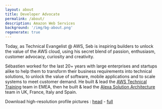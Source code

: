 ```yaml
---
layout: about
title: Developer Advocate
permalink: /about/
description: Amazon Web Services
background: '/img/bg-about.png'
regenerate: true
---
```


Today, as Technical Evangelist @ AWS, Seb is inspiring builders to unlock the value of the AWS cloud, using his secret blend of passion, enthusiasm, customer advocacy, curiosity and creativity.

Sébastien worked for the last 20+ years with large enterprises and startups alike to help them to transform their business requirements into technical solutions, to unlock the value of software, mobile applications and to scale systems to meet customer demand. He built & lead the [AWS Technical Training][awstc] team in EMEA, then he built & lead the [Alexa Solution Architecture][alexadev] team in UK, France, Italy and Spain.  

Download high-resolution profile pictures : [head][picture_head] - [full][picture]

[picture_head]: https://s3-eu-west-1.amazonaws.com/public-sst/photos/seb+2016+a+head.png
[picture]: https://s3-eu-west-1.amazonaws.com/public-sst/photos/seb+2016+a.jpg
[awstc]: https://aws.amazon.com/training/ 
[alexadev]: https://developer.amazon.com/alexa#
